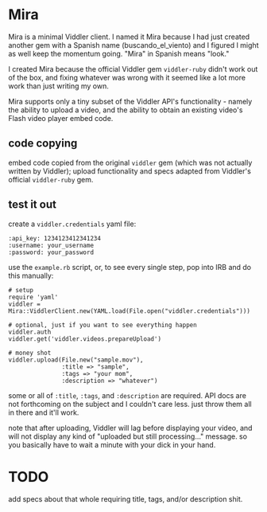 Mira
====

Mira is a minimal Viddler client. I named it Mira because I had just created another gem with a Spanish name (buscando_el_viento) and I figured I might as well keep the momentum going. "Mira" in Spanish means "look."

I created Mira because the official Viddler gem `viddler-ruby` didn't work out of the box, and fixing whatever was wrong with it seemed like a lot more work than just writing my own.

Mira supports only a tiny subset of the Viddler API's functionality - namely the ability to upload a video, and the ability to obtain an existing video's Flash video player embed code.

code copying
------------

embed code copied from the original `viddler` gem (which was not actually written by Viddler); upload functionality and specs adapted from Viddler's official `viddler-ruby` gem.

test it out
-----------

create a `viddler.credentials` yaml file:

    :api_key: 1234123412341234
    :username: your_username
    :password: your_password

use the `example.rb` script, or, to see every single step, pop into IRB and do this manually:

    # setup
    require 'yaml'
    viddler = Mira::ViddlerClient.new(YAML.load(File.open("viddler.credentials")))

    # optional, just if you want to see everything happen
    viddler.auth
    viddler.get('viddler.videos.prepareUpload')

    # money shot
    viddler.upload(File.new("sample.mov"),
                   :title => "sample",
                   :tags => "your mom",
                   :description => "whatever")

some or all of `:title`, `:tags`, and `:description` are required. API docs are not forthcoming on the subject and I couldn't care less. just throw them all in there and it'll work.

note that after uploading, Viddler will lag before displaying your video, and will not display any kind of "uploaded but still processing..." message. so you basically have to wait a minute with your dick in your hand.

TODO
====

add specs about that whole requiring title, tags, and/or description shit.


